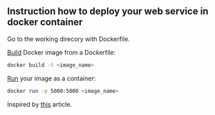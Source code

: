 ## Instruction how to deploy your web service in docker container
Go to the working direcory with Dockerfile.

[Build](https://docs.docker.com/engine/reference/commandline/build/) Docker image from a Dockerfile:
```sh
docker build -t <image_name>
```
[Run](https://docs.docker.com/language/nodejs/run-containers/) your image as a container:
```sh
docker run -p 5000:5000 <image_name>
```
Inspired by [this](https://docs.docker.com/language/python/build-images/) article.
